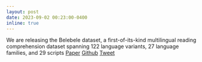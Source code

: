 ```yaml
---
layout: post
date: 2023-09-02 00:23:00-0400
inline: true
---
```


We are releasing the Belebele dataset, a first-of-its-kind multilingual reading comprehension dataset spanning 122 language variants, 27 language families, and 29 scripts [Paper](https://arxiv.org/abs/2308.16884)  [Github](https://github.com/facebookresearch/belebele?utm_source=twitter&utm_medium=organic_social&utm_campaign=research&utm_content=image) [Tweet](https://twitter.com/MetaAI/status/1697645416899322076) 
